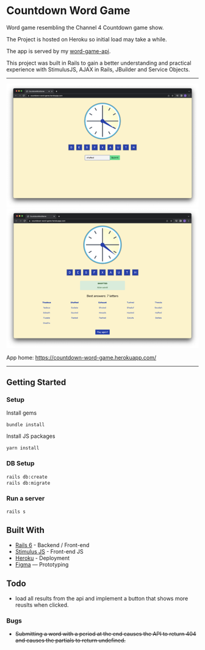 # Countdown Word Game
Word game resembling the Channel 4 Countdown game show.

The Project is hosted on Heroku so initial load may take a while.

The app is served by my [word-game-api](https://github.com/tsunghotang/word-game-api).

This project was built in Rails to gain a better understanding and practical experience with StimulusJS, AJAX in Rails, JBuilder and Service Objects.

---
![](/screenshots/Screenshot1.png)
![](/screenshots/Screenshot2.png)

App home: https://countdown-word-game.herokuapp.com/

---

## Getting Started
### Setup

Install gems
```
bundle install
```
Install JS packages
```
yarn install
```

### DB Setup
```
rails db:create
rails db:migrate
```

### Run a server
```
rails s
```

## Built With
- [Rails 6](https://guides.rubyonrails.org/) - Backend / Front-end
- [Stimulus JS](https://stimulus.hotwired.dev/) - Front-end JS
- [Heroku](https://heroku.com/) - Deployment
- [Figma](https://www.figma.com) — Prototyping

## Todo
 - load all results from the api and implement a button that shows more reuslts when clicked.
### Bugs
  - ~~Submitting a word with a period at the end causes the API to return 404 and causes the partials to return undefined.~~
